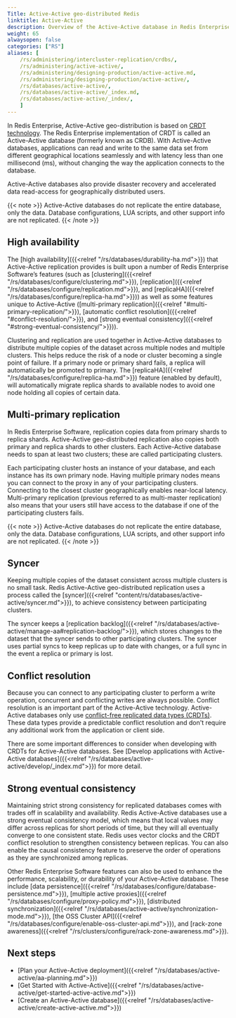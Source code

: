 ```yaml
---
Title: Active-Active geo-distributed Redis
linktitle: Active-Active 
description: Overview of the Active-Active database in Redis Enterprise Software
weight: 65
alwaysopen: false
categories: ["RS"]
aliases: [
    /rs/administering/intercluster-replication/crdbs/,
    /rs/administering/active-active/,
    /rs/administering/designing-production/active-active.md,
    /rs/administering/designing-production/active-active/,
    /rs/databases/active-active/,
    /rs/databases/active-active/_index.md,
    /rs/databases/active-active/_index/,
    ]
---
```

In Redis Enterprise, Active-Active geo-distribution is based on [CRDT technology](https://en.wikipedia.org/wiki/Conflict-free_replicated_data_type).
The Redis Enterprise implementation of CRDT is called an Active-Active database (formerly known as CRDB).
With Active-Active databases, applications can read and write to the same data set from different geographical locations seamlessly and with latency less than one millisecond (ms),
without changing the way the application connects to the database.

Active-Active databases also provide disaster recovery and accelerated data read-access for geographically distributed users.

{{< note >}}
Active-Active databases do not replicate the entire database, only the data.
Database configurations, LUA scripts, and other support info are not replicated.
{{< /note >}}

## High availability

The [high availability]({{<relref "/rs/databases/durability-ha.md">}}) that Active-Active replication provides is built upon a number of Redis Enterprise Software’s features (such as [clustering]({{<relref "/rs/databases/configure/clustering.md">}}), [replication]({{<relref "/rs/databases/configure/replication.md">}}), and [replicaHA]({{<relref "/rs/databases/configure/replica-ha.md">}})) as well as some features unique to Active-Active ([multi-primary replication]({{<relref "#multi-primary-replication/">}}), [automatic conflict resolution]({{<relref "#conflict-resolution/">}}), and [strong eventual consistency]({{<relref "#strong-eventual-consistency/">}})).

Clustering and replication are used together in Active-Active databases to distribute multiple copies of the dataset across multiple nodes and multiple clusters. This helps reduce the risk of a node or cluster becoming a single point of failure. If a primary node or primary shard fails, a replica will automatically be promoted to primary. The [replicaHA]({{<relref "/rs/databases/configure/replica-ha.md">}}) feature (enabled by default), will automatically migrate replica shards to available nodes to avoid one node holding all copies of certain data.

## Multi-primary replication

In Redis Enterprise Software, replication copies data from primary shards to replica shards. Active-Active geo-distributed replication also copies both primary and replica shards to other clusters. Each Active-Active database needs to span at least two clusters; these are called participating clusters.

Each participating cluster hosts an instance of your database, and each instance has its own primary node. Having multiple primary nodes means you can connect to the proxy in any of your participating clusters. Connecting to the closest cluster geographically enables near-local latency. Multi-primary replication (previous referred to as multi-master replication) also means that your users still have access to the database if one of the participating clusters fails.

{{< note >}}
Active-Active databases do not replicate the entire database, only the data.
Database configurations, LUA scripts, and other support info are not replicated.
{{< /note >}}

## Syncer

Keeping multiple copies of the dataset consistent across multiple clusters is no small task. Redis Active-Active geo-distributed replication uses a process called the [syncer]({{<relref "content/rs/databases/active-active/syncer.md">}}), to achieve consistency between participating clusters.

The syncer keeps a [replication backlog]({{<relref "/rs/databases/active-active/manage-aa#replication-backlog/">}}), which stores changes to the dataset that the syncer sends to other participating clusters. The syncer uses partial syncs to keep replicas up to date with changes, or a full sync in the event a replica or primary is lost.

## Conflict resolution

Because you can connect to any participating cluster to perform a write operation, concurrent and conflicting writes are always possible. Conflict resolution is an important part of the Active-Active technology. Active-Active databases only use [conflict-free replicated data types (CRDTs)](https://en.wikipedia.org/wiki/Conflict-free_replicated_data_type). These data types provide a predictable conflict resolution and don't require any additional work from the application or client side.

There are some important differences to consider when developing with CRDTs for Active-Active databases. See [Develop applications with Active-Active databases]({{<relref "/rs/databases/active-active/develop/_index.md">}}) for more detail.


## Strong eventual consistency

Maintaining strict strong consistency for replicated databases comes with trades off in scalability and availability. Redis Active-Active databases use a strong eventual consistency model, which means that local values may differ across replicas for short periods of time, but they will all eventually converge to one consistent state. Redis uses vector clocks and the CRDT conflict resolution to strengthen consistency between replicas. You can also enable the causal consistency feature to preserve the order of operations as they are synchronized among replicas.

Other Redis Enterprise Software features can also be used to enhance the performance, scalability, or durability of your Active-Active database. These include [data persistence]({{<relref "/rs/databases/configure/database-persistence.md">}}), [multiple active proxies]({{<relref "/rs/databases/configure/proxy-policy.md">}}), [distributed synchronization]({{<relref "/rs/databases/active-active/synchronization-mode.md">}}), [the OSS Cluster API]({{<relref "/rs/databases/configure/enable-oss-cluster-api.md">}}), and [rack-zone awareness]({{<relref "/rs/clusters/configure/rack-zone-awareness.md">}}).

## Next steps

- [Plan your Active-Active deployment]({{<relref "/rs/databases/active-active/aa-planning.md">}})
- [Get Started with Active-Active]({{<relref "/rs/databases/active-active/get-started-active-active.md">}})
- [Create an Active-Active database]({{<relref "/rs/databases/active-active/create-active-active.md">}})